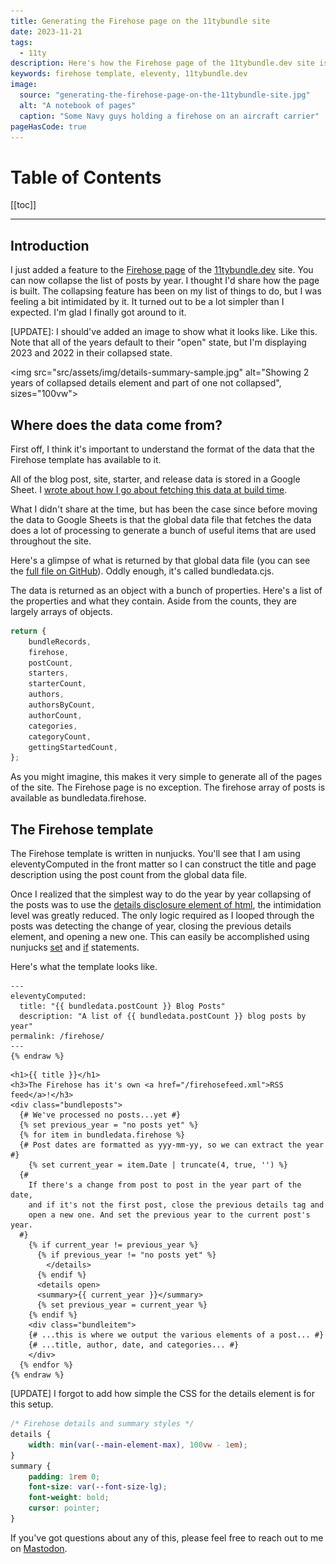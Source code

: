 ```yaml
---
title: Generating the Firehose page on the 11tybundle site
date: 2023-11-21
tags:
  - 11ty
description: Here's how the Firehose page of the 11tybundle.dev site is built.
keywords: firehose template, eleventy, 11tybundle.dev
image:
  source: "generating-the-firehose-page-on-the-11tybundle-site.jpg"
  alt: "A notebook of pages"
  caption: "Some Navy guys holding a firehose on an aircraft carrier"
pageHasCode: true
---
```


<div class='toc'>

# Table of Contents

[[toc]]

</div>

---

## Introduction

I just added a feature to the [Firehose page](https://11tybundle.dev/firehose/) of the [11tybundle.dev](https://11tybundle.dev/) site. You can now collapse the list of posts by year. I thought I'd share how the page is built. The collapsing feature has been on my list of things to do, but I was feeling a bit intimidated by it. It turned out to be a lot simpler than I expected. I'm glad I finally got around to it.

[UPDATE]: I should've added an image to show what it looks like. Like this. Note that all of the years default to their "open" state, but I'm displaying 2023 and 2022 in their collapsed state.

<img src="src/assets/img/details-summary-sample.jpg" alt="Showing 2 years of collapsed details element and part of one not collapsed", sizes="100vw">

## Where does the data come from?

First off, I think it's important to understand the format of the data that the Firehose template has available to it.

All of the blog post, site, starter, and release data is stored in a Google Sheet. I [wrote about how I go about fetching this data at build time](https://www.bobmonsour.com/posts/scratch-that-use-google-sheets-api/).

What I didn't share at the time, but has been the case since before moving the data to Google Sheets is that the global data file that fetches the data does a lot of processing to generate a bunch of useful items that are used throughout the site.

Here's a glimpse of what is returned by that global data file (you can see the [full file on GitHub](https://github.com/bobmonsour/11tybundle.dev/blob/main/src/_data/bundledata.cjs)). Oddly enough, it's called bundledata.cjs.

The data is returned as an object with a bunch of properties. Here's a list of the properties and what they contain. Aside from the counts, they are largely arrays of objects.

```js
return {
	bundleRecords,
	firehose,
	postCount,
	starters,
	starterCount,
	authors,
	authorsByCount,
	authorCount,
	categories,
	categoryCount,
	gettingStartedCount,
};
```

As you might imagine, this makes it very simple to generate all of the pages of the site. The Firehose page is no exception. The firehose array of posts is available as bundledata.firehose.

## The Firehose template

The Firehose template is written in nunjucks. You'll see that I am using eleventyComputed in the front matter so I can construct the title and page description using the post count from the global data file.

Once I realized that the simplest way to do the year by year collapsing of the posts was to use the [details disclosure element of html](https://developer.mozilla.org/en-US/docs/Web/HTML/Element/details), the intimidation level was greatly reduced. The only logic required as I looped through the posts was detecting the change of year, closing the previous details element, and opening a new one. This can easily be accomplished using nunjucks [set](https://mozilla.github.io/nunjucks/templating.html#set) and [if](https://mozilla.github.io/nunjucks/templating.html#if) statements.

Here's what the template looks like.

```yaml{% raw %}
---
eleventyComputed:
  title: "{{ bundledata.postCount }} Blog Posts"
  description: "A list of {{ bundledata.postCount }} blog posts by year"
permalink: /firehose/
---
{% endraw %}
```

```jinja2{% raw %}
<h1>{{ title }}</h1>
<h3>The Firehose has it's own <a href="/firehosefeed.xml">RSS feed</a>!</h3>
<div class="bundleposts">
  {# We've processed no posts...yet #}
  {% set previous_year = "no posts yet" %}
  {% for item in bundledata.firehose %}
  {# Post dates are formatted as yyy-mm-yy, so we can extract the year #}
    {% set current_year = item.Date | truncate(4, true, '') %}
  {#
    If there's a change from post to post in the year part of the date,
    and if it's not the first post, close the previous details tag and
    open a new one. And set the previous year to the current post's year.
  #}
    {% if current_year != previous_year %}
      {% if previous_year != "no posts yet" %}
        </details>
      {% endif %}
      <details open>
      <summary>{{ current_year }}</summary>
      {% set previous_year = current_year %}
    {% endif %}
    <div class="bundleitem">
    {# ...this is where we output the various elements of a post... #}
    {# ...title, author, date, and categories... #}
    </div>
  {% endfor %}
{% endraw %}
```

[UPDATE] I forgot to add how simple the CSS for the details element is for this setup.

```css
/* Firehose details and summary styles */
details {
	width: min(var(--main-element-max), 100vw - 1em);
}
summary {
	padding: 1rem 0;
	font-size: var(--font-size-lg);
	font-weight: bold;
	cursor: pointer;
}
```

If you've got questions about any of this, please feel free to reach out to me on [Mastodon](https://indieweb.social/@bobmonsour).
